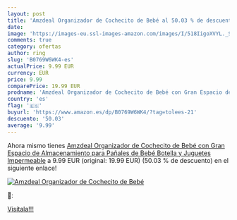 ```yaml
---
layout: post
title: 'Amzdeal Organizador de Cochecito de Bebé al 50.03 % de descuento'
date: 
image: 'https://images-eu.ssl-images-amazon.com/images/I/518IigoXVYL._SL200_.jpg'
comments: true
category: ofertas
author: ring
slug: 'B0769W6WK4-es'
actualPrice: 9.99 EUR
currency: EUR
price: 9.99
comparePrice: 19.99 EUR
prodname: 'Amzdeal Organizador de Cochecito de Bebé con Gran Espacio de Almacenamiento para Pañales de Bebé Botella y Juguetes  Impermeable'
country: 'es'
flag: '🇪🇸'
buyurl: 'https://www.amazon.es/dp/B0769W6WK4/?tag=tolees-21'
descuento: '50.03'
average: '9.99'
---
```


Ahora mismo tienes [Amzdeal Organizador de Cochecito de Bebé con Gran Espacio de Almacenamiento para Pañales de Bebé Botella y Juguetes  Impermeable](https://www.amazon.es/dp/B0769W6WK4/?tag=tolees-21) a 9.99 EUR (original: 19.99 EUR) (50.03 %  de descuento) en el siguiente enlace!

[![Amzdeal Organizador de Cochecito de Bebé](https://images-eu.ssl-images-amazon.com/images/I/518IigoXVYL._SL200_.jpg)](https://www.amazon.es/dp/B0769W6WK4/?tag=tolees-21)

🔎:


[Visítala!!!](https://www.amazon.es/dp/B0769W6WK4/?tag=tolees-21)
